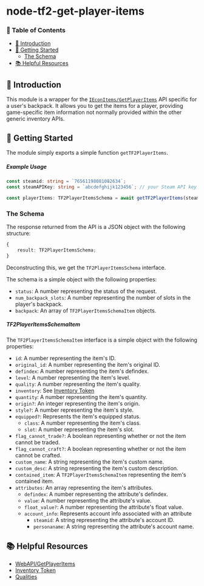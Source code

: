 # node-tf2-get-player-items

### 📖 Table of Contents
- [👋 Introduction](#-introduction)
- [🔌 Getting Started](#-getting-started)
    - [The Schema](#the-schema)
- [📚 Helpful Resources](#-helpful-resources)

## 👋 Introduction
This module is a wrapper for the [`IEconItems/GetPlayerItems`](https://wiki.teamfortress.com/wiki/WebAPI/GetPlayerItems) API specific for a user's backpack. It allows you to get the items for a player, providing game-specific item information not normally provided within the other generic inventory APIs.

## 🔌 Getting Started
The module simply exports a simple function `getTF2PlayerItems`.

##### Example Usage

```typescript
const steamid: string = `76561198081082634`;
const steamAPIKey: string = `abcdefghijk123456`; // your Steam API key

const playerItems: TF2PlayerItemsSchema = await getTF2PlayerItems(steamid, steamAPIKey);
```

### The Schema
The response returned from the API is a JSON object with the following structure:
```typescript
{
    result: TF2PlayerItemsSchema;
}
```

Deconstructing this, we get the `TF2PlayerItemsSchema` interface.

The schema is a simple object with the following properties:
- `status`: A number representing the status of the request.
- `num_backpack_slots`: A number representing the number of slots in the player's backpack.
- `backpack`: An array of `TF2PlayerItemsSchemaItem` objects.

##### TF2PlayerItemsSchemaItem
The `TF2PlayerItemsSchemaItem` interface is a simple object with the following properties:
- `id`: A number representing the item's ID.
- `original_id`: A number representing the item's original ID.
- `defindex`: A number representing the item's defindex.
- `level`: A number representing the item's level.
- `quality`: A number representing the item's quality.
- `inventory`: See [Inventory Token](https://wiki.teamfortress.com/wiki/WebAPI/GetPlayerItems#Inventory_token)
- `quantity`: A number representing the item's quantity.
- `origin?`: An integer representing the item's origin.
- `style?`: A number representing the item's style.
- `equipped?`: Represents the item's equipped status.
    - `class`: A number representing the item's class.
    - `slot`: A number representing the item's slot.
- `flag_cannot_trade?`: A boolean representing whether or not the item cannot be traded.
- `flag_cannot_craft?`: A boolean representing whether or not the item cannot be crafted.
- `custom_name`: A string representing the item's custom name.
- `custom_desc`: A string representing the item's custom description.
- `contained_item`: A `TF2PlayerItemsSchemaItem` representing the item's contained item.
- `attributes`: An array representing the item's attributes.
    - `defindex`: A number representing the attribute's defindex.
    - `value`: A number representing the attribute's value.
    - `float_value?`: A number representing the attribute's float value.
    - `account_info`: Represents account info associated with an attribute
        - `steamid`: A string representing the attribute's account ID.
        - `personaname`: A string representing the attribute's account name.


## 📚 Helpful Resources
- [WebAPI/GetPlayerItems](https://wiki.teamfortress.com/wiki/WebAPI/GetPlayerItems)
- [Inventory Token](https://wiki.teamfortress.com/wiki/WebAPI/GetPlayerItems#Inventory_token)
- [Qualities](https://wiki.teamfortress.com/wiki/WebAPI/GetSchema)